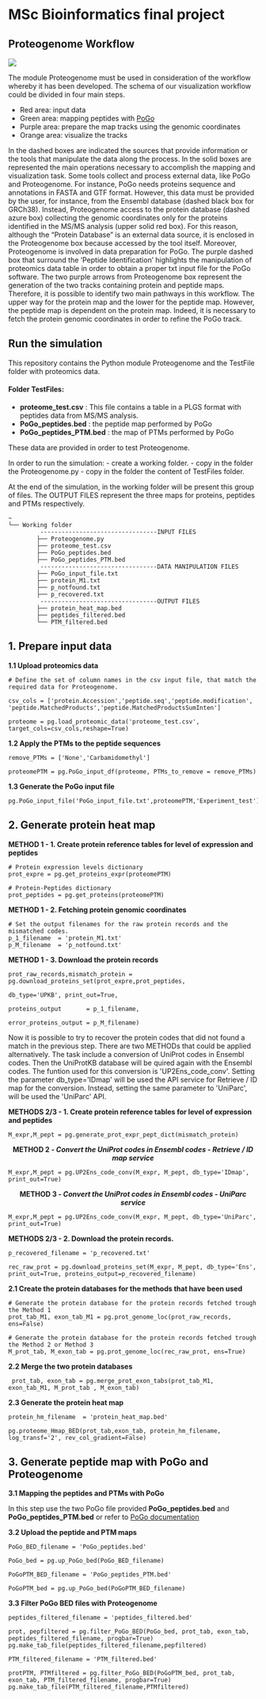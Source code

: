 # MSc Bioinformatics final project


## Proteogenome Workflow
![](images/ProteogenomeWorkflow.JPG)


The module Proteogenome must be used in consideration of the workflow whereby it has been developed.
The schema of our visualization workflow could be divided in four main steps. 
- Red area: input data
- Green area: mapping peptides with [PoGo](https://github.com/cschlaffner/PoGo)
- Purple area: prepare the map tracks using the genomic coordinates 
- Orange area: visualize the tracks

In the dashed boxes are indicated the sources that provide information or the tools that manipulate the data along the process. In the solid boxes are represented the main operations necessary to accomplish the mapping and visualization task. Some tools collect and process external data, like PoGo and Proteogenome. For instance, PoGo needs proteins sequence and annotations in FASTA and GTF format. However, this data must be provided by the user, for instance, from the Ensembl database (dashed black box for GRCh38). Instead, Proteogenome access to the protein database (dashed azure box) collecting the genomic coordinates only for the proteins identified in the MS/MS analysis (upper solid red box). For this reason, although the “Protein Database” is an external data source, it is enclosed in the Proteogenome box because accessed by the tool itself. Moreover, Proteogenome is involved in data preparation for PoGo. The purple dashed box that surround the ‘Peptide Identification’ highlights the manipulation of proteomics data table in order to obtain a proper txt input file for the PoGo software.
The two purple arrows from Proteogenome box represent the generation of the two tracks containing protein and peptide maps. Therefore, it is possible to identify two main pathways in this workflow. The upper way for the protein map and the lower for the peptide map. However, the peptide map is dependent on the protein map. Indeed, it is necessary to fetch the protein genomic coordinates in order to refine the PoGo track.




## Run the simulation
This repository contains the Python module Proteogenome and the TestFile folder with proteomics data. 

#### Folder TestFiles:
- **proteome_test.csv**      :  This file contains a table in a PLGS format with peptides data from MS/MS analysis. 
- **PoGo_peptides.bed**      :  the peptide map performed by PoGo
- **PoGo_peptides_PTM.bed**  :  the map of PTMs performed by PoGo


These data are provided in order to test Proteogenome.

In order to run the simulation:
	- create a working folder.
	- copy in the folder the Proteogenome.py 
	- copy in the folder the content of TestFiles folder. 

At the end of the simulation,  in the working folder will be present this group of files. The OUTPUT FILES represent the three maps for proteins, peptides and PTMs respectively.  


```
~  
└── Working folder
         ---------------------------------INPUT FILES
        ├── Proteogenome.py
        ├── proteome_test.csv
        ├── PoGo_peptides.bed
        ├── PoGo_peptides_PTM.bed
         ---------------------------------DATA MANIPULATION FILES
        ├── PoGo_input_file.txt
        ├── protein_M1.txt
        ├── p_notfound.txt
        ├── p_recovered.txt
         ---------------------------------OUTPUT FILES
        ├── protein_heat_map.bed
        ├── peptides_filtered.bed
        └── PTM_filtered.bed
```

## 1. Prepare input data
**1.1 Upload proteomics data**

    # Define the set of column names in the csv input file, that match the required data for Proteogenome.

	csv_cols = ['protein.Accession','peptide.seq','peptide.modification', 'peptide.MatchedProducts','peptide.MatchedProductsSumInten']

    proteome = pg.load_proteomic_data('proteome_test.csv', target_cols=csv_cols,reshape=True)

**1.2	Apply the PTMs to the peptide sequences**

    remove_PTMs = ['None','Carbamidomethyl']

    proteomePTM = pg.PoGo_input_df(proteome, PTMs_to_remove = remove_PTMs)

**1.3	Generate the PoGo input file**

    pg.PoGo_input_file('PoGo_input_file.txt',proteomePTM,'Experiment_test')


## 2. Generate protein heat map
**METHOD 1 - 1. Create protein reference tables for level of expression and peptides**

    # Protein expression levels dictionary
    prot_expre = pg.get_proteins_expr(proteomePTM)

    # Protein-Peptides dictionary
    prot_peptides = pg.get_proteins(proteomePTM)

**METHOD 1 - 2. Fetching protein genomic coordinates**

    # Set the output filenames for the raw protein records and the mismatched codes.
    p_1_filename  = 'protein_M1.txt'
    p_M_filename  = 'p_notfound.txt'
**METHOD 1 - 3. Download the protein records**
     
    prot_raw_records,mismatch_protein = pg.download_proteins_set(prot_expre,prot_peptides, 
                                                                 db_type='UPKB', print_out=True,
                                                                 proteins_output       = p_1_filename, 
                                                                 error_proteins_output = p_M_filename)

Now it is possible to try to recover the protein codes that did not found a match in the previous step. There are two METHODs that could be applied alternatively. The task include a conversion of UniProt codes in Ensembl codes. Then the UniProtKB database will be quired again with the Ensembl codes. The funtion used for this conversion is 'UP2Ens_code_conv'. Setting the parameter db_type='IDmap' will be used the API service for Retrieve / ID map for the conversion. Instead, setting the same parameter to 'UniParc', will be used the 'UniParc' API.

**METHODS 2/3 - 1. Create protein reference tables for level of expression and peptides**
     
    M_expr,M_pept = pg.generate_prot_expr_pept_dict(mismatch_protein)


<p align="center"><strong>METHOD 2 - <em>Convert the UniProt codes in Ensembl codes - Retrieve / ID map service</em></strong></p>

    M_expr,M_pept = pg.UP2Ens_code_conv(M_expr, M_pept, db_type='IDmap', print_out=True)

<p align="center"><strong>METHOD 3 - <em>Convert the UniProt codes in Ensembl codes - UniParc service</em></strong></p>

	M_expr,M_pept = pg.UP2Ens_code_conv(M_expr, M_pept, db_type='UniParc', print_out=True)


**METHODS 2/3 - 2. Download the protein records.**

	p_recovered_filename = 'p_recovered.txt'

	rec_raw_prot = pg.download_proteins_set(M_expr, M_pept, db_type='Ens', print_out=True, proteins_output=p_recovered_filename)

**2.1 	Create the protein databases for the methods that have been used**

	# Generate the protein database for the protein records fetched trough the Method 1
	prot_tab_M1, exon_tab_M1 = pg.prot_genome_loc(prot_raw_records, ens=False)

	# Generate the protein database for the protein records fetched trough the Method 2 or Method 3
	M_prot_tab, M_exon_tab = pg.prot_genome_loc(rec_raw_prot, ens=True)  

**2.2	Merge the two protein databases** 

	 prot_tab, exon_tab = pg.merge_prot_exon_tabs(prot_tab_M1, exon_tab_M1, M_prot_tab , M_exon_tab)

**2.3	Generate the protein heat map**

    protein_hm_filename  = 'protein_heat_map.bed'

	pg.proteome_Hmap_BED(prot_tab,exon_tab, protein_hm_filename, log_transf='2', rev_col_gradient=False)

             
## 3.	Generate peptide map with PoGo and Proteogenome
**3.1	Mapping the peptides and PTMs with PoGo**

In this step use the two PoGo file provided **PoGo_peptides.bed** and **PoGo_peptides_PTM.bed** or refer to [PoGo documentation](https://github.com/cschlaffner/PoGo)

**3.2 	Upload the peptide and PTM maps**

	PoGo_BED_filename = 'PoGo_peptides.bed'

	PoGo_bed = pg.up_PoGo_bed(PoGo_BED_filename)

	PoGoPTM_BED_filename = 'PoGo_peptides_PTM.bed'

	PoGoPTM_bed = pg.up_PoGo_bed(PoGoPTM_BED_filename)


**3.3	Filter PoGo BED files with Proteogenome**

	peptides_filtered_filename = 'peptides_filtered.bed'

	prot, pepfiltered = pg.filter_PoGo_BED(PoGo_bed, prot_tab, exon_tab, peptides_filtered_filename, progbar=True)
    pg.make_tab_file(peptides_filtered_filename,pepfiltered)

	PTM_filtered_filename = 'PTM_filtered.bed'

	protPTM, PTMfiltered = pg.filter_PoGo_BED(PoGoPTM_bed, prot_tab, exon_tab, PTM_filtered_filename, progbar=True)
    pg.make_tab_file(PTM_filtered_filename,PTMfiltered)



